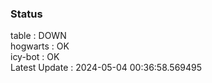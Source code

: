 ### Status


table : DOWN  
hogwarts : OK  
icy-bot : OK  
Latest Update : 2024-05-04 00:36:58.569495
